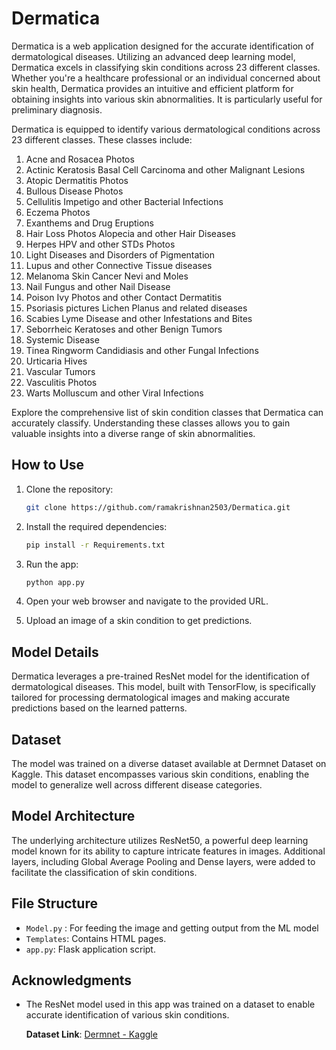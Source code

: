 # Dermatica


Dermatica is a web application designed for the accurate identification of dermatological diseases. Utilizing an advanced deep learning model, Dermatica excels in classifying skin conditions across 23 different classes. Whether you're a healthcare professional or an individual concerned about skin health, Dermatica provides an intuitive and efficient platform for obtaining insights into various skin abnormalities. It is particularly useful for preliminary diagnosis.

Dermatica is equipped to identify various dermatological conditions across 23 different classes. These classes include:

1. Acne and Rosacea Photos
2. Actinic Keratosis Basal Cell Carcinoma and other Malignant Lesions
3. Atopic Dermatitis Photos
4. Bullous Disease Photos
5. Cellulitis Impetigo and other Bacterial Infections
6. Eczema Photos
7. Exanthems and Drug Eruptions
8. Hair Loss Photos Alopecia and other Hair Diseases
9. Herpes HPV and other STDs Photos
10. Light Diseases and Disorders of Pigmentation
11. Lupus and other Connective Tissue diseases
12. Melanoma Skin Cancer Nevi and Moles
13. Nail Fungus and other Nail Disease
14. Poison Ivy Photos and other Contact Dermatitis
15. Psoriasis pictures Lichen Planus and related diseases
16. Scabies Lyme Disease and other Infestations and Bites
17. Seborrheic Keratoses and other Benign Tumors
18. Systemic Disease
19. Tinea Ringworm Candidiasis and other Fungal Infections
20. Urticaria Hives
21. Vascular Tumors
22. Vasculitis Photos
23. Warts Molluscum and other Viral Infections

Explore the comprehensive list of skin condition classes that Dermatica can accurately classify. Understanding these classes allows you to gain valuable insights into a diverse range of skin abnormalities.

## How to Use

1. Clone the repository:

    ```bash
    git clone https://github.com/ramakrishnan2503/Dermatica.git
    ```

2. Install the required dependencies:

    ```bash
    pip install -r Requirements.txt
    ```

3. Run the app:

    ```bash
    python app.py
    ```

4. Open your web browser and navigate to the provided URL.

5. Upload an image of a skin condition to get predictions.

## Model Details

Dermatica leverages a pre-trained ResNet model for the identification of dermatological diseases. This model, built with TensorFlow, is specifically tailored for processing dermatological images and making accurate predictions based on the learned patterns.

## Dataset
The model was trained on a diverse dataset available at Dermnet Dataset on Kaggle. This dataset encompasses various skin conditions, enabling the model to generalize well across different disease categories.

## Model Architecture
The underlying architecture utilizes ResNet50, a powerful deep learning model known for its ability to capture intricate features in images. Additional layers, including Global Average Pooling and Dense layers, were added to facilitate the classification of skin conditions.

## File Structure

- `Model.py` : For feeding the image and getting output from the ML model 
- `Templates`: Contains HTML pages.
- `app.py`: Flask application script.


## Acknowledgments

- The ResNet model used in this app was trained on a dataset to enable accurate identification of various skin conditions.

    **Dataset Link**: [Dermnet - Kaggle](https://www.kaggle.com/datasets/shubhamgoel27/dermnet)

